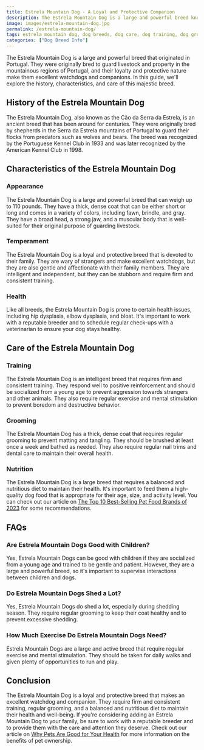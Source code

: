```yaml
---
title: Estrela Mountain Dog - A Loyal and Protective Companion
description: The Estrela Mountain Dog is a large and powerful breed known for their loyalty and protective nature. In this guide, we'll explore the history, characteristics, and care of this majestic breed.
image: images/estrela-mountain-dog.jpg
permalink: /estrela-mountain-dog/
tags: estrela mountain dog, dog breeds, dog care, dog training, dog grooming
categories: ["Dog Breed Info"]
---
```


The Estrela Mountain Dog is a large and powerful breed that originated in Portugal. They were originally bred to guard livestock and property in the mountainous regions of Portugal, and their loyalty and protective nature make them excellent watchdogs and companions. In this guide, we'll explore the history, characteristics, and care of this majestic breed.

## History of the Estrela Mountain Dog

The Estrela Mountain Dog, also known as the Cão da Serra da Estrela, is an ancient breed that has been around for centuries. They were originally bred by shepherds in the Serra da Estrela mountains of Portugal to guard their flocks from predators such as wolves and bears. The breed was recognized by the Portuguese Kennel Club in 1933 and was later recognized by the American Kennel Club in 1998.

## Characteristics of the Estrela Mountain Dog

### Appearance

The Estrela Mountain Dog is a large and powerful breed that can weigh up to 110 pounds. They have a thick, dense coat that can be either short or long and comes in a variety of colors, including fawn, brindle, and gray. They have a broad head, a strong jaw, and a muscular body that is well-suited for their original purpose of guarding livestock.

### Temperament

The Estrela Mountain Dog is a loyal and protective breed that is devoted to their family. They are wary of strangers and make excellent watchdogs, but they are also gentle and affectionate with their family members. They are intelligent and independent, but they can be stubborn and require firm and consistent training.

### Health

Like all breeds, the Estrela Mountain Dog is prone to certain health issues, including hip dysplasia, elbow dysplasia, and bloat. It's important to work with a reputable breeder and to schedule regular check-ups with a veterinarian to ensure your dog stays healthy.

## Care of the Estrela Mountain Dog

### Training

The Estrela Mountain Dog is an intelligent breed that requires firm and consistent training. They respond well to positive reinforcement and should be socialized from a young age to prevent aggression towards strangers and other animals. They also require regular exercise and mental stimulation to prevent boredom and destructive behavior.

### Grooming

The Estrela Mountain Dog has a thick, dense coat that requires regular grooming to prevent matting and tangling. They should be brushed at least once a week and bathed as needed. They also require regular nail trims and dental care to maintain their overall health.

### Nutrition

The Estrela Mountain Dog is a large breed that requires a balanced and nutritious diet to maintain their health. It's important to feed them a high-quality dog food that is appropriate for their age, size, and activity level. You can check out our article on [The Top 10 Best-Selling Pet Food Brands of 2023](https://forpetswithlove.com/the-top-10-best-selling-pet-food-brands-of-2023/) for some recommendations.

## FAQs

### Are Estrela Mountain Dogs Good with Children?

Yes, Estrela Mountain Dogs can be good with children if they are socialized from a young age and trained to be gentle and patient. However, they are a large and powerful breed, so it's important to supervise interactions between children and dogs.

### Do Estrela Mountain Dogs Shed a Lot?

Yes, Estrela Mountain Dogs do shed a lot, especially during shedding season. They require regular grooming to keep their coat healthy and to prevent excessive shedding.

### How Much Exercise Do Estrela Mountain Dogs Need?

Estrela Mountain Dogs are a large and active breed that require regular exercise and mental stimulation. They should be taken for daily walks and given plenty of opportunities to run and play.

## Conclusion

The Estrela Mountain Dog is a loyal and protective breed that makes an excellent watchdog and companion. They require firm and consistent training, regular grooming, and a balanced and nutritious diet to maintain their health and well-being. If you're considering adding an Estrela Mountain Dog to your family, be sure to work with a reputable breeder and to provide them with the care and attention they deserve. Check out our article on [Why Pets Are Good for Your Health](https://forpetswithlove.com/why-pets-are-good-for-your-health/) for more information on the benefits of pet ownership.